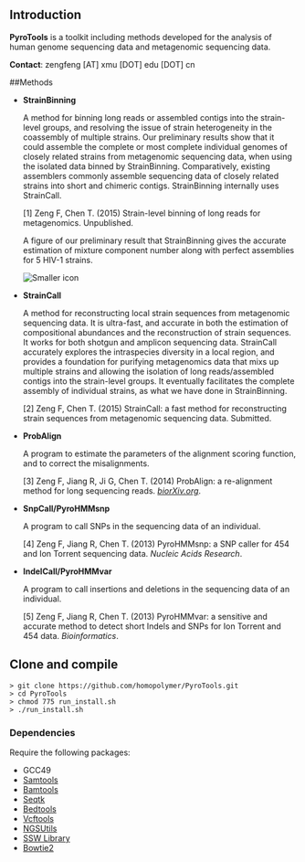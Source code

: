 
## Introduction

**PyroTools** is a toolkit including methods developed for the analysis of human genome sequencing data and metagenomic sequencing data.

**Contact**: zengfeng [AT] xmu [DOT] edu [DOT] cn

##Methods 

- **StrainBinning**

  A method for binning long reads or assembled contigs into the strain-level groups, and resolving the issue of strain heterogeneity in the coassembly of multiple strains.  Our preliminary results show that it could assemble the complete or most complete individual genomes of closely related strains from metagenomic sequencing data, when using the isolated data binned by StrainBinning.  Comparatively, existing assemblers commonly assemble sequencing data of closely related strains into short and chimeric contigs.  StrainBinning internally uses StrainCall.
  
  [1] Zeng F, Chen T. (2015) Strain-level binning of long reads for metagenomics.  Unpublished. 
  
  A figure of our preliminary result that StrainBinning gives the accurate estimation of mixture component number along with perfect assemblies for 5 HIV-1 strains.
  
  ![Smaller icon]()

- **StrainCall** 

  A method for reconstructing local strain sequences from metagenomic sequencing data.  It is ultra-fast, and accurate in both the estimation of compositional abundances and the reconstruction of strain sequences. It works for both shotgun and amplicon sequencing data.  StrainCall accurately explores the intraspecies diversity in a local region, and provides a foundation for purifying metagenomics data that mixs up multiple strains and allowing the isolation of long reads/assembled contigs into the strain-level groups.  It eventually facilitates the complete assembly of individual strains, as what we have done in StrainBinning.

  [2] Zeng F, Chen T. (2015) StrainCall: a fast method for reconstructing strain sequences from metagenomic sequencing data. Submitted.

- **ProbAlign** 
  
  A program to estimate the parameters of the alignment scoring function, and to correct the misalignments.
  
  [3] Zeng F, Jiang R, Ji G, Chen T. (2014) ProbAlign: a re-alignment method for long sequencing reads. [_biorXiv.org_](http://biorxiv.org/content/early/2014/09/02/008698).
  
- **SnpCall/PyroHMMsnp**
 
  A program to call SNPs in the sequencing data of an individual.

  [4] Zeng F, Jiang R, Chen T. (2013) PyroHMMsnp: a SNP caller for 454 and Ion Torrent sequencing data. _Nucleic Acids Research_.

- **IndelCall/PyroHMMvar**

  A program to call insertions and deletions in the sequencing data of an individual.

  [5] Zeng F, Jiang R, Chen T. (2013) PyroHMMvar: a sensitive and accurate method to detect short Indels and SNPs for Ion Torrent and 454 data. _Bioinformatics_.



## Clone and compile
	> git clone https://github.com/homopolymer/PyroTools.git
	> cd PyroTools
	> chmod 775 run_install.sh
	> ./run_install.sh 
	
	
### Dependencies
Require the following packages:

- GCC49
- [Samtools](samtools.sourceforge.net)
- [Bamtools](https://github.com/pezmaster31/bamtools)
- [Seqtk](https://github.com/lh3/seqtk)
- [Bedtools](bedtools.readthedocs.org)
- [Vcftools](vcftools.sourceforge.net)
- [NGSUtils](ngsutils.org)
- [SSW Library](https://github.com/mengyao/Complete-Striped-Smith-Waterman-Library) 
- [Bowtie2](bowtie-bio.sourceforge.net/bowtie2)








